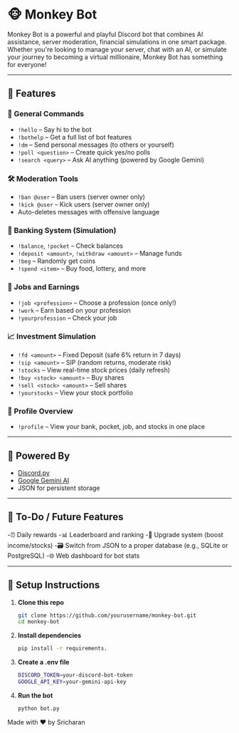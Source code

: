 # 🐵 Monkey Bot

Monkey Bot is a powerful and playful Discord bot that combines AI assistance, server moderation, financial simulations in one smart package. Whether you're looking to manage your server, chat with an AI, or simulate your journey to becoming a virtual millionaire, Monkey Bot has something for everyone!

---

## 🚀 Features

### 🤖 General Commands

- `!hello` – Say hi to the bot
- `!bothelp` – Get a full list of bot features
- `!dm` – Send personal messages (to others or yourself)
- `!poll <question>` – Create quick yes/no polls
- `!search <query>` – Ask AI anything (powered by Google Gemini)

### 🛠️ Moderation Tools

- `!ban @user` – Ban users (server owner only)
- `!kick @user` – Kick users (server owner only)
- Auto-deletes messages with offensive language

### 💸 Banking System (Simulation)

- `!balance`, `!pocket` – Check balances
- `!deposit <amount>`, `!withdraw <amount>` – Manage funds
- `!beg` – Randomly get coins
- `!spend <item>` – Buy food, lottery, and more

### 👔 Jobs and Earnings

- `!job <profession>` – Choose a profession (once only!)
- `!work` – Earn based on your profession
- `!yourprofession` – Check your job

### 📈 Investment Simulation

- `!fd <amount>` – Fixed Deposit (safe 6% return in 7 days)
- `!sip <amount>` – SIP (random returns, moderate risk)
- `!stocks` – View real-time stock prices (daily refresh)
- `!buy <stock> <amount>` – Buy shares
- `!sell <stock> <amount>` – Sell shares
- `!yourstocks` – View your stock portfolio

### 📄 Profile Overview

- `!profile` – View your bank, pocket, job, and stocks in one place

---

## 🧠 Powered By

- [Discord.py](https://discordpy.readthedocs.io/)
- [Google Gemini AI](https://ai.google.dev/)
- JSON for persistent storage

---

## 📝 To-Do / Future Features

-⏰ Daily rewards
-📊 Leaderboard and ranking
-🧱 Upgrade system (boost income/stocks)
-🗃️ Switch from JSON to a proper database (e.g., SQLite or PostgreSQL)
-🌐 Web dashboard for bot stats

---

## 🔧 Setup Instructions

1. **Clone this repo**

   ```bash
   git clone https://github.com/yourusername/monkey-bot.git
   cd monkey-bot

   ```

2. **Install dependencies**

   ```bash
   pip install -r requirements.

   ```

3. **Create a .env file**

   ```bash
   DISCORD_TOKEN=your-discord-bot-token
   GOOGLE_API_KEY=your-gemini-api-key

   ```

4. **Run the bot**
   ```bash
   python bot.py
   ```

Made with ❤️ by Sricharan
